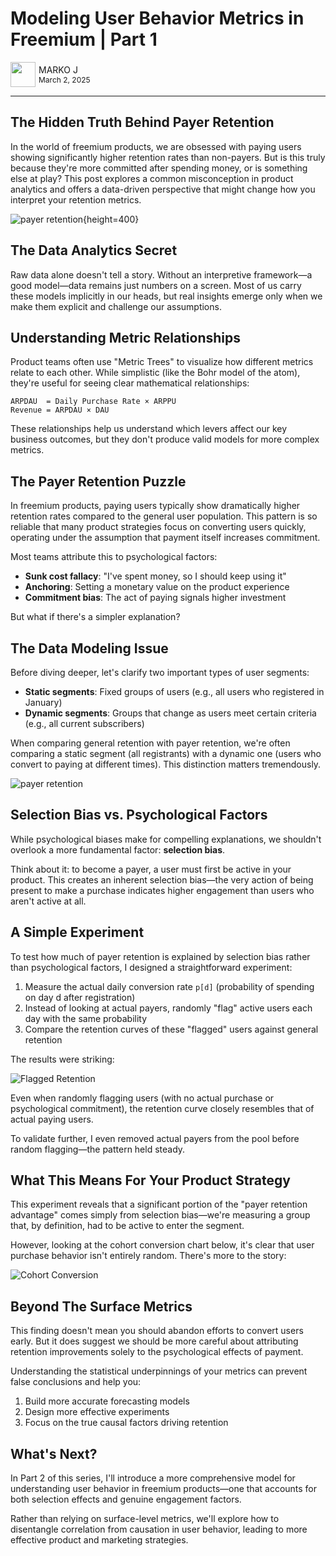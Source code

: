 # Modeling User Behavior Metrics in Freemium | Part 1

<div style="display:flex; align-items:center;">
  <div>
    <a href="https://www.linkedin.com/in/marko-jevremovic-6b77471a/" style="display:flex; align-items:center; text-decoration:none;">
      <img src="public/img/portrait/markoj.png" height="40px">
    </a>
  </div>
  <div style="display:flex; flex-direction:column; margin-left:5px;">
    <a href="https://www.linkedin.com/in/marko-jevremovic-6b77471a/" style="text-decoration:none;">
      <span>MARKO J</span>
    </a>
    <span style="font-size:12px;">March 2, 2025</span>
  </div>
</div>

---

## The Hidden Truth Behind Payer Retention

In the world of freemium products, we are obsessed with paying users showing significantly higher retention rates than non-payers. But is this truly because they're more committed after spending money, or is something else at play? This post explores a common misconception in product analytics and offers a data-driven perspective that might change how you interpret your retention metrics.

![payer retention](public/img/Selection-Bias.jpg){height=400} 

## The Data Analytics Secret

Raw data alone doesn't tell a story. Without an interpretive framework—a good model—data remains just numbers on a screen. Most of us carry these models implicitly in our heads, but real insights emerge only when we make them explicit and challenge our assumptions.

## Understanding Metric Relationships

Product teams often use "Metric Trees" to visualize how different metrics relate to each other. While simplistic (like the Bohr model of the atom), they're useful for seeing clear mathematical relationships:

```
ARPDAU  = Daily Purchase Rate × ARPPU
Revenue = ARPDAU × DAU
```

These relationships help us understand which levers affect our key business outcomes, but they don't produce valid models for more complex metrics.

## The Payer Retention Puzzle

In freemium products, paying users typically show dramatically higher retention rates compared to the general user population. This pattern is so reliable that many product strategies focus on converting users quickly, operating under the assumption that payment itself increases commitment.

Most teams attribute this to psychological factors:
- **Sunk cost fallacy**: "I've spent money, so I should keep using it"
- **Anchoring**: Setting a monetary value on the product experience
- **Commitment bias**: The act of paying signals higher investment

But what if there's a simpler explanation?

## The Data Modeling Issue

Before diving deeper, let's clarify two important types of user segments:

- **Static segments**: Fixed groups of users (e.g., all users who registered in January)
- **Dynamic segments**: Groups that change as users meet certain criteria (e.g., all current subscribers)

When comparing general retention with payer retention, we're often comparing a static segment (all registrants) with a dynamic one (users who convert to paying at different times). This distinction matters tremendously.

![payer retention](public/img/payer_retention.svg)

## Selection Bias vs. Psychological Factors

While psychological biases make for compelling explanations, we shouldn't overlook a more fundamental factor: **selection bias**. 

Think about it: to become a payer, a user must first be active in your product. This creates an inherent selection bias—the very action of being present to make a purchase indicates higher engagement than users who aren't active at all.

## A Simple Experiment

To test how much of payer retention is explained by selection bias rather than psychological factors, I designed a straightforward experiment:

1. Measure the actual daily conversion rate `p[d]` (probability of spending on day d after registration)
2. Instead of looking at actual payers, randomly "flag" active users each day with the same probability
3. Compare the retention curves of these "flagged" users against general retention

The results were striking:

![Flagged Retention](public/img/flagged_retention.svg)

Even when randomly flagging users (with no actual purchase or psychological commitment), the retention curve closely resembles that of actual paying users. 

To validate further, I even removed actual payers from the pool before random flagging—the pattern held steady.

## What This Means For Your Product Strategy

This experiment reveals that a significant portion of the "payer retention advantage" comes simply from selection bias—we're measuring a group that, by definition, had to be active to enter the segment.

However, looking at the cohort conversion chart below, it's clear that user purchase behavior isn't entirely random. There's more to the story:

![Cohort Conversion](public/img/cohort_conversion.svg)

## Beyond The Surface Metrics

This finding doesn't mean you should abandon efforts to convert users early. But it does suggest we should be more careful about attributing retention improvements solely to the psychological effects of payment.

Understanding the statistical underpinnings of your metrics can prevent false conclusions and help you:

1. Build more accurate forecasting models
2. Design more effective experiments
3. Focus on the true causal factors driving retention

## What's Next?

In Part 2 of this series, I'll introduce a more comprehensive model for understanding user behavior in freemium products—one that accounts for both selection effects and genuine engagement factors.

Rather than relying on surface-level metrics, we'll explore how to disentangle correlation from causation in user behavior, leading to more effective product and marketing strategies.
